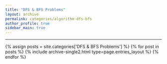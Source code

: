 ```yaml
---
title: "DFS & BFS Problems"
layout: archive
permalink: categories/algorithm-dfs-bfs
author_profile: true
sidebar_main: true
---
```


<!-- 공백이 포함되어 있는 카테고리 이름의 경우 site.categories.['a b c'] 이런식으로! -->

***

{% assign posts = site.categories['DFS & BFS Problems'] %}
{% for post in posts %} {% include archive-single2.html type=page.entries_layout %} {% endfor %}
